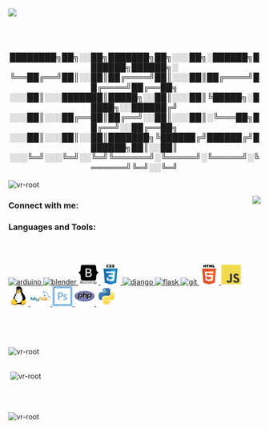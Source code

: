 


 <img src="https://media.tenor.com/mwnitvmolh8AAAAC/dark.gif" align="center">
        
 <br><br>
        
<h3 align="center">
████████╗██╗░░██╗███████╗██╗░░░██╗░██████╗███████╗██████╗░
╚══██╔══╝██║░░██║██╔════╝██║░░░██║██╔════╝██╔════╝██╔══██╗
░░░██║░░░███████║█████╗░░██║░░░██║╚█████╗░█████╗░░██████╔╝
░░░██║░░░██╔══██║██╔══╝░░██║░░░██║░╚═══██╗██╔══╝░░██╔══██╗
░░░██║░░░██║░░██║███████╗╚██████╔╝██████╔╝███████╗██║░░██║
░░░╚═╝░░░╚═╝░░╚═╝╚══════╝░╚═════╝░╚═════╝░╚══════╝╚═╝░░╚═╝</h3> 
        

        
<!-- <h3 align="center">THE____USER</h3> -->

<p align="left"> <img src="https://komarev.com/ghpvc/?username=vr-root&label=Profile%20views&color=0e75b6&style=flat" alt="vr-root" /> </p>

 <img src="https://media.tenor.com/kaRCm9ELxKgAAAAC/menhera-chan-chibi.gif" align="right">


<h3 align="left">Connect with me:</h3>
<p align="left">
</p>




<h3 align="left">Languages and Tools:</h3>

<br><br>

<p align="left"> <a href="https://www.arduino.cc/" target="_blank" rel="noreferrer"> <img src="https://cdn.worldvectorlogo.com/logos/arduino-1.svg" alt="arduino" width="40" height="40"/> </a> <a href="https://www.blender.org/" target="_blank" rel="noreferrer"> <img src="https://download.blender.org/branding/community/blender_community_badge_white.svg" alt="blender" width="40" height="40"/> </a> <a href="https://getbootstrap.com" target="_blank" rel="noreferrer"> <img src="https://raw.githubusercontent.com/devicons/devicon/master/icons/bootstrap/bootstrap-plain-wordmark.svg" alt="bootstrap" width="40" height="40"/> </a> <a href="https://www.w3schools.com/css/" target="_blank" rel="noreferrer"> <img src="https://raw.githubusercontent.com/devicons/devicon/master/icons/css3/css3-original-wordmark.svg" alt="css3" width="40" height="40"/> </a> <a href="https://www.djangoproject.com/" target="_blank" rel="noreferrer"> <img src="https://cdn.worldvectorlogo.com/logos/django.svg" alt="django" width="40" height="40"/> </a> <a href="https://flask.palletsprojects.com/" target="_blank" rel="noreferrer"> <img src="https://www.vectorlogo.zone/logos/pocoo_flask/pocoo_flask-icon.svg" alt="flask" width="40" height="40"/> </a> <a href="https://git-scm.com/" target="_blank" rel="noreferrer"> <img src="https://www.vectorlogo.zone/logos/git-scm/git-scm-icon.svg" alt="git" width="40" height="40"/> </a> <a href="https://www.w3.org/html/" target="_blank" rel="noreferrer"> <img src="https://raw.githubusercontent.com/devicons/devicon/master/icons/html5/html5-original-wordmark.svg" alt="html5" width="40" height="40"/> </a> <a href="https://developer.mozilla.org/en-US/docs/Web/JavaScript" target="_blank" rel="noreferrer"> <img src="https://raw.githubusercontent.com/devicons/devicon/master/icons/javascript/javascript-original.svg" alt="javascript" width="40" height="40"/> </a> <a href="https://www.linux.org/" target="_blank" rel="noreferrer"> <img src="https://raw.githubusercontent.com/devicons/devicon/master/icons/linux/linux-original.svg" alt="linux" width="40" height="40"/> </a> <a href="https://www.mysql.com/" target="_blank" rel="noreferrer"> <img src="https://raw.githubusercontent.com/devicons/devicon/master/icons/mysql/mysql-original-wordmark.svg" alt="mysql" width="40" height="40"/> </a> <a href="https://www.photoshop.com/en" target="_blank" rel="noreferrer"> <img src="https://raw.githubusercontent.com/devicons/devicon/master/icons/photoshop/photoshop-line.svg" alt="photoshop" width="40" height="40"/> </a> <a href="https://www.php.net" target="_blank" rel="noreferrer"> <img src="https://raw.githubusercontent.com/devicons/devicon/master/icons/php/php-original.svg" alt="php" width="40" height="40"/> </a> <a href="https://www.python.org" target="_blank" rel="noreferrer"> <img src="https://raw.githubusercontent.com/devicons/devicon/master/icons/python/python-original.svg" alt="python" width="40" height="40"/> </a> 

</p>

<br><br><br>

<p><img align="left" src="https://github-readme-stats.vercel.app/api/top-langs?username=vr-root&show_icons=true&locale=en&layout=compact" alt="vr-root" /></p>


<br><br>

<p>&nbsp;<img align="center" src="https://github-readme-stats.vercel.app/api?username=vr-root&show_icons=true&locale=en" alt="vr-root" /></p>

<br><br>

<p><img align="center" src="https://github-readme-streak-stats.herokuapp.com/?user=vr-root&" alt="vr-root" /></p>

